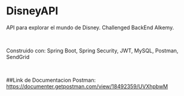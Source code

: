 # DisneyAPI
API para explorar el mundo de Disney. Challenged BackEnd Alkemy. 

<br>

Construido con: Spring Boot, Spring Security, JWT, MySQL, Postman, SendGrid

<br>

##Link de Documentacion Postman: https://documenter.getpostman.com/view/18492359/UVXhpbwM